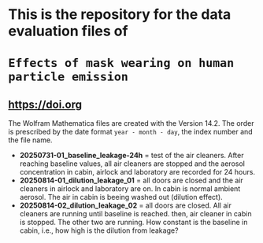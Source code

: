 # This is the repository for the data evaluation files of <br><br> `Effects of mask wearing on human particle emission`
## https://doi.org

The Wolfram Mathematica files are created with the Version 14.2.
The order is prescribed by the date format `year - month - day`, the index number and the file name.

+ __20250731-01_baseline_leakage-24h__ = test of the air cleaners. After reaching baseline values, all air cleaners are stopped and the aerosol concentration in cabin, airlock and laboratory are recorded for 24 hours.
+ __20250814-01_dilution_leakage_01__ = all doors are closed and the air cleaners in airlock and laboratory are on. In cabin is normal ambient aerosol. The air in cabin is beeing washed out (dilution effect).
+ __20250814-02_dilution_leakage_02__ = all doors are closed. All air cleaners are running until baseline is reached. then, air cleaner in cabin is stopped. The other two are running. How constant is the baseline in cabin, i.e., how high is the dilution from leakage?

